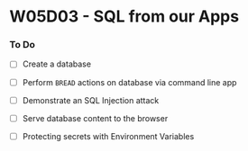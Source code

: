 # W05D03 - SQL from our Apps

### To Do
- [ ] Create a database
- [ ] Perform `BREAD` actions on database via command line app
- [ ] Demonstrate an SQL Injection attack
- [ ] Serve database content to the browser
- [ ] Protecting secrets with Environment Variables













